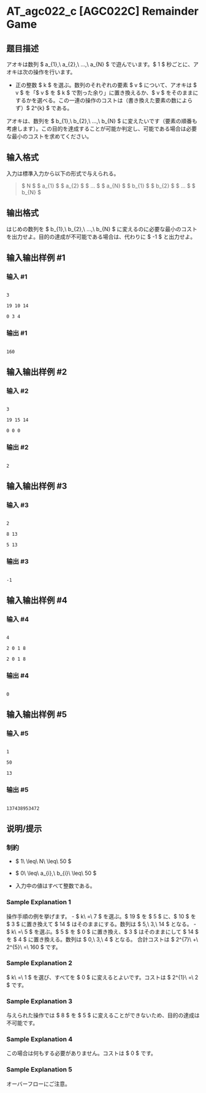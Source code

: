 # AT_agc022_c [AGC022C] Remainder Game

## 题目描述

[problemUrl]: https://atcoder.jp/contests/agc022/tasks/agc022_c

アオキは数列 $ a_{1},\ a_{2},\ ...,\ a_{N} $ で遊んでいます。$ 1 $ 秒ごとに、アオキは次の操作を行います。

- 正の整数 $ k $ を選ぶ。数列のそれぞれの要素 $ v $ について、アオキは $ v $ を「$ v $ を $ k $ で割った余り」に置き換えるか、$ v $ をそのままにするかを選べる。この一連の操作のコストは（書き換えた要素の数によらず）$ 2^{k} $ である。

アオキは、数列を $ b_{1},\ b_{2},\ ...,\ b_{N} $ に変えたいです（要素の順番も考慮します）。この目的を達成することが可能か判定し、可能である場合は必要な最小のコストを求めてください。

## 输入格式

入力は標準入力から以下の形式で与えられる。

> $ N $ $ a_{1} $ $ a_{2} $ $ ... $ $ a_{N} $ $ b_{1} $ $ b_{2} $ $ ... $ $ b_{N} $

## 输出格式

はじめの数列を $ b_{1},\ b_{2},\ ...,\ b_{N} $ に変えるのに必要な最小のコストを出力せよ。目的の達成が不可能である場合は、代わりに $ -1 $ と出力せよ。

## 输入输出样例 #1

### 输入 #1

```
3
19 10 14
0 3 4
```

### 输出 #1

```
160
```

## 输入输出样例 #2

### 输入 #2

```
3
19 15 14
0 0 0
```

### 输出 #2

```
2
```

## 输入输出样例 #3

### 输入 #3

```
2
8 13
5 13
```

### 输出 #3

```
-1
```

## 输入输出样例 #4

### 输入 #4

```
4
2 0 1 8
2 0 1 8
```

### 输出 #4

```
0
```

## 输入输出样例 #5

### 输入 #5

```
1
50
13
```

### 输出 #5

```
137438953472
```

## 说明/提示

### 制約

- $ 1\ \leq\ N\ \leq\ 50 $
- $ 0\ \leq\ a_{i},\ b_{i}\ \leq\ 50 $
- 入力中の値はすべて整数である。

### Sample Explanation 1

操作手順の例を挙げます。 - $ k\ =\ 7 $ を選ぶ。$ 19 $ を $ 5 $ に、$ 10 $ を $ 3 $ に置き換えて $ 14 $ はそのままにする。数列は $ 5,\ 3,\ 14 $ となる。 - $ k\ =\ 5 $ を選ぶ。$ 5 $ を $ 0 $ に置き換え、$ 3 $ はそのままにして $ 14 $ を $ 4 $ に置き換える。数列は $ 0,\ 3,\ 4 $ となる。 合計コストは $ 2^{7}\ +\ 2^{5}\ =\ 160 $ です。

### Sample Explanation 2

$ k\ =\ 1 $ を選び、すべてを $ 0 $ に変えるとよいです。コストは $ 2^{1}\ =\ 2 $ です。

### Sample Explanation 3

与えられた操作では $ 8 $ を $ 5 $ に変えることができないため、目的の達成は不可能です。

### Sample Explanation 4

この場合は何もする必要がありません。コストは $ 0 $ です。

### Sample Explanation 5

オーバーフローにご注意。
